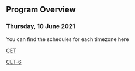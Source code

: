 ## Program Overview

### Thursday, 10 June 2021

You can find the schedules for each timezone here

[CET](./program_amsterdam.md)

[CET-6](./program_america.md)